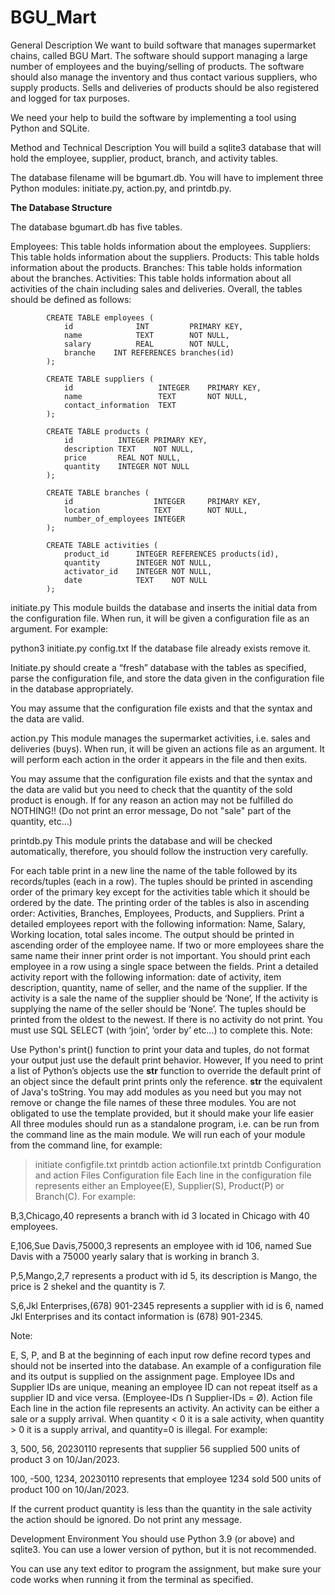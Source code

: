 # BGU_Mart
General Description
We want to build software that manages supermarket chains, called BGU Mart. The software should support managing a large number of employees and the buying/selling of products. The software should also manage the inventory and thus contact various suppliers, who supply products. Sells and deliveries of products should be also registered and logged for tax purposes.

We need your help to build the software by implementing a tool using Python and SQLite.

Method and Technical Description
You will build a sqlite3 database that will hold the employee, supplier, product, branch, and activity tables.

The database filename will be bgumart.db.
You will have to implement three Python modules: initiate.py, action.py, and printdb.py.

**The Database Structure**

The database bgumart.db has five tables.

Employees: This table holds information about the employees.
Suppliers: This table holds information about the suppliers.
Products: This table holds information about the products.
Branches: This table holds information about the branches.
Activities: This table holds information about all activities of the chain including sales and deliveries.
Overall, the tables should be defined as follows:

            CREATE TABLE employees (
                id              INT         PRIMARY KEY,
                name            TEXT        NOT NULL,
                salary          REAL        NOT NULL,
                branche    INT REFERENCES branches(id)
            );
    
            CREATE TABLE suppliers (
                id                   INTEGER    PRIMARY KEY,
                name                 TEXT       NOT NULL,
                contact_information  TEXT
            );

            CREATE TABLE products (
                id          INTEGER PRIMARY KEY,
                description TEXT    NOT NULL,
                price       REAL NOT NULL,
                quantity    INTEGER NOT NULL
            );

            CREATE TABLE branches (
                id                  INTEGER     PRIMARY KEY,
                location            TEXT        NOT NULL,
                number_of_employees INTEGER
            );
   
            CREATE TABLE activities (
                product_id      INTEGER REFERENCES products(id),
                quantity        INTEGER NOT NULL,
                activator_id    INTEGER NOT NULL,
                date            TEXT    NOT NULL
            );

initiate.py
This module builds the database and inserts the initial data from the configuration file. When run, it will be given a configuration file as an argument. For example:

python3 initiate.py config.txt
If the database file already exists remove it.

Initiate.py should create a “fresh” database with the tables as specified, parse the configuration file, and store the data given in the configuration file in the database appropriately.

You may assume that the configuration file exists and that the syntax and the data are valid.

action.py
This module manages the supermarket activities, i.e. sales and deliveries (buys). When run, it will be given an actions file as an argument. It will perform each action in the order it appears in the file and then exits.

You may assume that the configuration file exists and that the syntax and the data are valid but you need to check that the quantity of the sold product is enough. If for any reason an action may not be fulfilled do NOTHING!! (Do not print an error message, Do not "sale" part of the quantity, etc...)

printdb.py
This module prints the database and will be checked automatically, therefore, you should follow the instruction very carefully.

For each table print in a new line the name of the table followed by its records/tuples (each in a row). The tuples should be printed in ascending order of the primary key except for the activities table which it should be ordered by the date. The printing order of the tables is also in ascending order: Activities, Branches, Employees, Products, and Suppliers.
Print a detailed employees report with the following information:
Name, Salary, Working location, total sales income. The output should be printed in ascending order of the employee name. If two or more employees share the same name their inner print order is not important. You should print each employee in a row using a single space between the fields.
Print a detailed activity report with the following information:
date of activity, item description, quantity, name of seller, and the name of the supplier. If the activity is a sale the name of the supplier should be ‘None’, If the activity is supplying the name of the seller should be ‘None’. The tuples should be printed from the oldest to the newest. If there is no activity do not print. You must use SQL SELECT (with ‘join’, ‘order by’ etc…) to complete this.
Note:

Use Python's print() function to print your data and tuples, do not format your output just use the default print behavior. However, If you need to print a list of Python’s objects use the __str__ function to override the default print of an object since the default print prints only the reference.  __str__ the equivalent of Java's toString.
You may add modules as you need but you may not remove or change the file names of these three modules.
You are not obligated to use the template provided, but it should make your life easier
All three modules should run as a standalone program, i.e. can be run from the command line as the main module.
We will run each of your module from the command line, for example:
> initiate configfile.txt
> printdb
> action actionfile.txt
> printdb
Configuration and action Files
Configuration file
Each line in the configuration file represents either an Employee(E), Supplier(S), Product(P) or Branch(C). 
For example:

B,3,Chicago,40 represents a branch with id 3 located in Chicago with 40 employees.

E,106,Sue Davis,75000,3 represents an employee with id 106, named Sue Davis with a 75000 yearly salary that is working in branch 3.

P,5,Mango,2,7 represents a product with id 5, its description is Mango, the price is 2 shekel and the quantity is 7.

S,6,Jkl Enterprises,(678) 901-2345 represents a supplier with id is 6, named Jkl Enterprises and its contact information is (678) 901-2345.

Note:

E, S, P, and B at the beginning of each input row define record types and should not be inserted into the database. An example of a configuration file and its output is supplied on the assignment page.
Employee IDs and Supplier IDs are unique, meaning an employee ID can not repeat itself as a supplier ID and vice versa.
(Employee-IDs ꓵ Supplier-IDs = Ø).
Action file
Each line in the action file represents an activity. An activity can be either a sale or a supply arrival. When quantity < 0 it is a sale activity, when quantity > 0 it is a supply arrival, and quantity=0 is illegal. For example:

3, 500, 56, 20230110 represents that supplier 56 supplied 500 units of product 3 on 10/Jan/2023.

100, -500, 1234, 20230110 represents that employee 1234 sold 500 units of product 100 on 10/Jan/2023.

If the current product quantity is less than the quantity in the sale activity the action should be ignored. Do not print any message.

Development Environment
You should use Python 3.9 (or above) and sqlite3. You can use a lower version of python, but it is not recommended.

You can use any text editor to program the assignment, but make sure your code works when running it from the terminal as specified.

